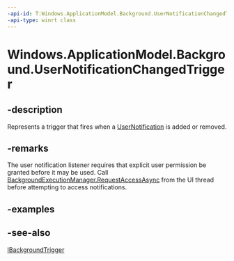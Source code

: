 ```yaml
---
-api-id: T:Windows.ApplicationModel.Background.UserNotificationChangedTrigger
-api-type: winrt class
---
```


<!-- Class syntax.
public class UserNotificationChangedTrigger : Windows.ApplicationModel.Background.IBackgroundTrigger
-->

# Windows.ApplicationModel.Background.UserNotificationChangedTrigger

## -description
Represents a trigger that fires when a [UserNotification](../windows.ui.notifications/usernotification.md) is added or removed.

## -remarks
The user notification listener requires that explicit user permission be granted before it may be used. Call [BackgroundExecutionManager.RequestAccessAsync](https://docs.microsoft.com/uwp/api/windows.applicationmodel.background.backgroundexecutionmanager#Windows_ApplicationModel_Background_BackgroundExecutionManager_RequestAccessAsync) from the UI thread before attempting to access notifications.

## -examples

## -see-also
[IBackgroundTrigger](ibackgroundtrigger.md)

